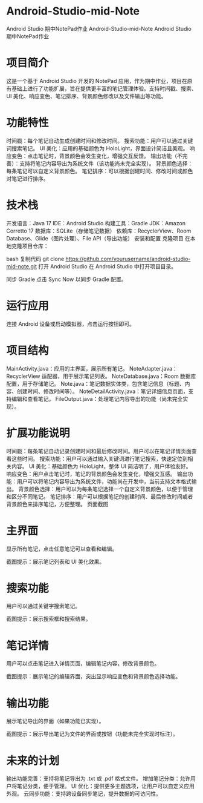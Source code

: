 # Android-Studio-mid-Note
Android Studio 期中NotePad作业
Android-Studio-mid-Note
Android Studio 期中NotePad作业

# 项目简介
这是一个基于 Android Studio 开发的 NotePad 应用，作为期中作业，项目在原有基础上进行了功能扩展，旨在提供更丰富的笔记管理体验。支持时间戳、搜索、UI 美化、响应变色、笔记排序、背景颜色修改以及文件输出等功能。

# 功能特性
时间戳：每个笔记自动生成创建时间和修改时间。
搜索功能：用户可以通过关键词搜索笔记。
UI 美化：应用的基础颜色为 HoloLight，界面设计简洁且美观。
响应变色：点击笔记时，背景颜色会发生变化，增强交互反馈。
输出功能（不完善）：支持将笔记内容导出为系统文件（该功能尚未完全实现）。
背景颜色选择：每条笔记可以自定义背景颜色。
笔记排序：可以根据创建时间、修改时间或颜色对笔记进行排序。
# 技术栈
开发语言：Java 17
IDE：Android Studio
构建工具：Gradle
JDK：Amazon Corretto 17
数据库：SQLite（存储笔记数据）
依赖库：RecyclerView、Room Database、Glide（图片处理）、File API（导出功能）
安装和配置
克隆项目
在本地克隆项目仓库：

bash
复制代码
git clone https://github.com/yourusername/android-studio-mid-note.git
打开 Android Studio
在 Android Studio 中打开项目目录。

同步 Gradle
点击 Sync Now 以同步 Gradle 配置。

# 运行应用
连接 Android 设备或启动模拟器，点击运行按钮即可。

# 项目结构
MainActivity.java：应用的主界面，展示所有笔记。
NoteAdapter.java：RecyclerView 适配器，用于展示笔记列表。
NoteDatabase.java：Room 数据库配置，用于存储笔记。
Note.java：笔记数据实体类，包含笔记信息（标题、内容、创建时间、修改时间等）。
NoteDetailActivity.java：笔记详细信息页面，支持编辑和查看笔记。
FileOutput.java：处理笔记内容导出的功能（尚未完全实现）。
# 扩展功能说明
时间戳：每条笔记自动记录创建时间和最后修改时间。用户可以在笔记详情页面查看这些时间。
搜索功能：用户可以通过输入关键词进行笔记搜索，快速定位到相关内容。
UI 美化：基础颜色为 HoloLight，整体 UI 简洁明了，用户体验友好。
响应变色：用户点击笔记时，笔记的背景颜色会发生变化，增强交互感。
输出功能：用户可以将笔记内容导出为系统文件，功能尚在开发中，当前支持文本格式输出。
背景颜色选择：用户可以为每条笔记选择一个自定义背景颜色，以便于管理和区分不同笔记。
笔记排序：用户可以根据笔记的创建时间、最后修改时间或者背景颜色来排序笔记，方便整理。
页面截图
# 主界面
显示所有笔记，点击任意笔记可以查看和编辑。


截图提示：展示笔记列表和 UI 美化效果。

# 搜索功能
用户可以通过关键字搜索笔记。


截图提示：展示搜索框和搜索结果。

# 笔记详情
用户可以点击笔记进入详情页面，编辑笔记内容，修改背景颜色。


截图提示：展示笔记的编辑界面，突出显示响应变色和背景颜色选择功能。

# 输出功能
展示笔记导出的界面（如果功能已实现）。


截图提示：展示导出笔记为文件的界面或按钮（功能未完全实现时标注）。

# 未来的计划
输出功能完善：支持将笔记导出为 .txt 或 .pdf 格式文件。
增加笔记分类：允许用户将笔记分类，便于管理。
UI 优化：提供更多主题选项，让用户可以自定义应用外观。
云同步功能：支持跨设备同步笔记，提升数据的可访问性。

